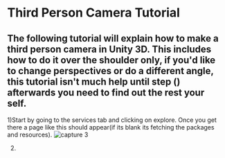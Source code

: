 # Third Person Camera Tutorial
## The following tutorial will explain how to make a third person camera in Unity 3D. This includes how to do it over the shoulder only, if you'd like to change perspectives or do a different angle, this tutorial isn't much help until step () afterwards you need to find out the rest your self.
1)Start by going to the services tab and clicking on explore. Once you get there a page like this should appear(if its blank its fetching the packages and resources). ![capture 3](https://github.com/user-attachments/assets/ab5b31df-75e6-4857-81bc-cdab75acb1f4)

2)
